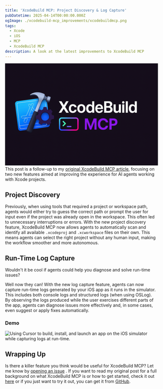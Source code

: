 ```yaml
---
title: 'XcodeBuild MCP: Project Discovery & Log Capture'
pubDatetime: 2025-04-14T00:00:00.000Z
ogImage: ./xcodebuild-mcp_improvements/xcodebuildmcp.png
tags:
  - Xcode
  - iOS
  - MCP
  - XcodeBuild MCP
description: A look at the latest improvements to XcodeBuild MCP
---
```

![XcodeBuild MCP: Project Discovery & Log Capture](./xcodebuild-mcp_improvements/xcodebuildmcp.png)
This post is a follow-up to my [original XcodeBuild MCP article](/posts/xcodebuild-mcp/), focusing on two new features aimed at improving the experience for AI agents working with Xcode projects.

## Project Discovery

Previously, when using tools that required a project or workspace path, agents would either try to guess the correct path or prompt the user for input even if the project was already open in the workspace. This often led to unnecessary interruptions or errors. With the new project discovery feature, XcodeBuild MCP now allows agents to automatically scan and identify all available `.xcodeproj` and `.xcworkspace` files on their own. This means agents can select the right project without any human input, making the workflow smoother and more autonomous.

## Run-Time Log Capture

Wouldn't it be cool if agents could help you diagnose and solve run-time issues?

Well now they can! With the new log capture feature, agents can now capture run-time logs generated by your iOS app as it runs in the simulator. This includes both console logs and structured logs (when using OSLog). By observing the logs produced while the user exercises different parts of the app, agents can diagnose issues more effectively and, in some cases, even suggest or apply fixes automatically.

### Demo

![Using Cursor to build, install, and launch an app on the iOS simulator while capturing logs at run-time.](https://github.com/user-attachments/assets/8961d5db-f7ed-4e60-bbb8-48bfd0bc1353)

## Wrapping Up

Is there a killer feature you think would be useful for XcodeBuild MCP? Let me know by [opening an issue](https://github.com/cameroncooke/XcodeBuildMCP/issues/new) . If you want to read my original post for a full background on what XcodeBuild MCP is or how to get started, check it out [here](/blog/xcodebuild-mcp/) or if you just want to try it out, you can get it from [GitHub](https://github.com/cameroncooke/XcodeBuildMCP).
